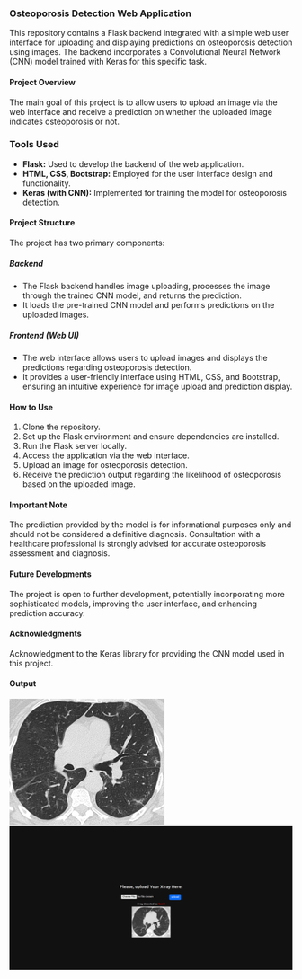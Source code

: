 ### Osteoporosis Detection Web Application

This repository contains a Flask backend integrated with a simple web user interface for uploading and displaying predictions on osteoporosis detection using images. The backend incorporates a Convolutional Neural Network (CNN) model trained with Keras for this specific task.

#### Project Overview
The main goal of this project is to allow users to upload an image via the web interface and receive a prediction on whether the uploaded image indicates osteoporosis or not.

### Tools Used
- **Flask:** Used to develop the backend of the web application.
- **HTML, CSS, Bootstrap:** Employed for the user interface design and functionality.
- **Keras (with CNN):** Implemented for training the model for osteoporosis detection.

#### Project Structure

The project has two primary components:

##### Backend
- The Flask backend handles image uploading, processes the image through the trained CNN model, and returns the prediction.
- It loads the pre-trained CNN model and performs predictions on the uploaded images.

##### Frontend (Web UI)
- The web interface allows users to upload images and displays the predictions regarding osteoporosis detection.
- It provides a user-friendly interface using HTML, CSS, and Bootstrap, ensuring an intuitive experience for image upload and prediction display.

#### How to Use

1. Clone the repository.
2. Set up the Flask environment and ensure dependencies are installed.
3. Run the Flask server locally.
4. Access the application via the web interface.
5. Upload an image for osteoporosis detection.
6. Receive the prediction output regarding the likelihood of osteoporosis based on the uploaded image.

#### Important Note
The prediction provided by the model is for informational purposes only and should not be considered a definitive diagnosis. Consultation with a healthcare professional is strongly advised for accurate osteoporosis assessment and diagnosis.

#### Future Developments
The project is open to further development, potentially incorporating more sophisticated models, improving the user interface, and enhancing prediction accuracy.

#### Acknowledgments
Acknowledgment to the Keras library for providing the CNN model used in this project.

#### Output 
<img src="12.png" />

<img src="Screenshot from 2023-11-08 00-24-50.png" />
